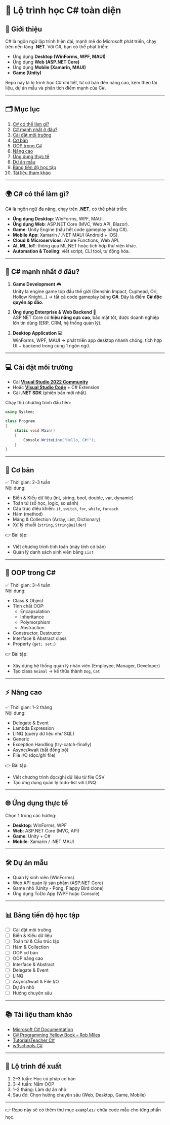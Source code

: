 # 📘 Lộ trình học C# toàn diện

## 🚀 Giới thiệu
C# là ngôn ngữ lập trình hiện đại, mạnh mẽ do Microsoft phát triển, chạy trên nền tảng **.NET**. Với C#, bạn có thể phát triển:
- Ứng dụng **Desktop (WinForms, WPF, MAUI)**
- Ứng dụng **Web (ASP.NET Core)**
- Ứng dụng **Mobile (Xamarin, MAUI)**
- **Game (Unity)**

Repo này là lộ trình học C# chi tiết, từ cơ bản đến nâng cao, kèm theo tài liệu, dự án mẫu và phân tích điểm mạnh của C#.

---

## 🗂️ Mục lục
1. [C# có thể làm gì?](#-c-có-thể-làm-gì)
2. [C# mạnh nhất ở đâu?](#-c-mạnh-nhất-ở-đâu)
3. [Cài đặt môi trường](#-cài-đặt-môi-trường)
4. [Cơ bản](#-cơ-bản)
5. [OOP trong C#](#-oop-trong-c)
6. [Nâng cao](#-nâng-cao)
7. [Ứng dụng thực tế](#-ứng-dụng-thực-tế)
8. [Dự án mẫu](#-dự-án-mẫu)
9. [Bảng tiến độ học tập](#-bảng-tiến-độ-học-tập)
10. [Tài liệu tham khảo](#-tài-liệu-tham-khảo)

---

## 🌍 C# có thể làm gì?
C# là ngôn ngữ đa năng, chạy trên **.NET**, có thể phát triển:

- **Ứng dụng Desktop**: WinForms, WPF, MAUI.
- **Ứng dụng Web**: ASP.NET Core (MVC, Web API, Blazor).
- **Game**: Unity Engine (hầu hết code gameplay bằng C#).
- **Mobile App**: Xamarin / .NET MAUI (Android + iOS).
- **Cloud & Microservices**: Azure Functions, Web API.
- **AI, ML, IoT**: thông qua ML.NET hoặc tích hợp thư viện khác.
- **Automation & Tooling**: viết script, CLI tool, tự động hóa.

---

## 💪 C# mạnh nhất ở đâu?

1. **Game Development** 🎮  
   Unity là engine game top đầu thế giới (Genshin Impact, Cuphead, Ori, Hollow Knight…) → tất cả code gameplay bằng **C#**. Đây là điểm **C# độc quyền áp đảo**.

2. **Ứng dụng Enterprise & Web Backend** 🏢  
   ASP.NET Core có **hiệu năng cực cao**, bảo mật tốt, được doanh nghiệp lớn tin dùng (ERP, CRM, hệ thống quản lý).

3. **Desktop Application** 💻  
   WinForms, WPF, MAUI → phát triển app desktop nhanh chóng, tích hợp UI + backend trong cùng 1 ngôn ngữ.

---

## 💻 Cài đặt môi trường
- Cài **[Visual Studio 2022 Community](https://visualstudio.microsoft.com/)**
- Hoặc **[Visual Studio Code](https://code.visualstudio.com/)** + C# Extension
- Cài **.NET SDK** (phiên bản mới nhất)

Chạy thử chương trình đầu tiên:
```csharp
using System;

class Program
{
    static void Main()
    {
        Console.WriteLine("Hello, C#!");
    }
}
```

---

## 📕 Cơ bản
✅ Thời gian: 2–3 tuần  
Nội dung:
- Biến & Kiểu dữ liệu (int, string, bool, double, var, dynamic)
- Toán tử (số học, logic, so sánh)
- Cấu trúc điều khiển: `if`, `switch`, `for`, `while`, `foreach`
- Hàm (method)
- Mảng & Collection (Array, List, Dictionary)
- Xử lý chuỗi (`string`, `StringBuilder`)

👉 Bài tập:
- Viết chương trình tính toán (máy tính cơ bản)
- Quản lý danh sách sinh viên bằng `List`

---

## 🧩 OOP trong C#
✅ Thời gian: 3–4 tuần  
Nội dung:
- Class & Object
- Tính chất OOP:
  - Encapsulation
  - Inheritance
  - Polymorphism
  - Abstraction
- Constructor, Destructor
- Interface & Abstract class
- Property (`get; set;`)

👉 Bài tập:
- Xây dựng hệ thống quản lý nhân viên (Employee, Manager, Developer)
- Tạo class `Animal` → kế thừa thành `Dog`, `Cat`

---

## ⚡ Nâng cao
✅ Thời gian: 1–2 tháng  
Nội dung:
- Delegate & Event
- Lambda Expression
- LINQ (query dữ liệu như SQL)
- Generic
- Exception Handling (try-catch-finally)
- Async/Await (bất đồng bộ)
- File I/O (đọc/ghi file)

👉 Bài tập:
- Viết chương trình đọc/ghi dữ liệu từ file CSV
- Tạo ứng dụng quản lý todo-list với LINQ

---

## 🌐 Ứng dụng thực tế
Chọn 1 trong các hướng:

- **Desktop**: WinForms, WPF
- **Web**: ASP.NET Core (MVC, API)
- **Game**: Unity + C#
- **Mobile**: Xamarin / .NET MAUI

---

## 🛠️ Dự án mẫu
- Quản lý sinh viên (WinForms)
- Web API quản lý sản phẩm (ASP.NET Core)
- Game nhỏ (Unity - Pong, Flappy Bird clone)
- Ứng dụng ToDo App (WPF hoặc Console)

---

## 📊 Bảng tiến độ học tập

- [ ] Cài đặt môi trường
- [ ] Biến & Kiểu dữ liệu
- [ ] Toán tử & Cấu trúc lặp
- [ ] Hàm & Collection
- [ ] OOP cơ bản
- [ ] OOP nâng cao
- [ ] Interface & Abstract
- [ ] Delegate & Event
- [ ] LINQ
- [ ] Async/Await & File I/O
- [ ] Dự án nhỏ
- [ ] Hướng chuyên sâu

---

## 📚 Tài liệu tham khảo
- [Microsoft C# Documentation](https://learn.microsoft.com/en-us/dotnet/csharp/)
- [C# Programming Yellow Book – Rob Miles](http://www.csharpcourse.com/)
- [TutorialsTeacher C#](https://www.tutorialsteacher.com/csharp)
- [w3schools C#](https://www.w3schools.com/cs/)

---

## 🎯 Lộ trình đề xuất
1. 2–3 tuần: Học cú pháp cơ bản
2. 3–4 tuần: Nắm OOP
3. 1–2 tháng: Làm dự án nhỏ
4. Sau đó: Chọn hướng chuyên sâu (Web, Desktop, Game, Mobile)

---

👉 Repo này sẽ có thêm thư mục `examples/` chứa code mẫu cho từng phần học.
